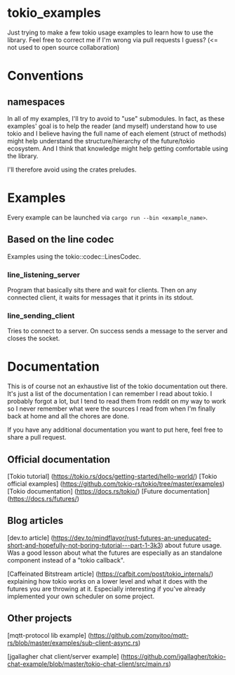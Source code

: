 tokio_examples
============================================

Just trying to make a few tokio usage examples to learn how to use the library.
Feel free to correct me if I'm wrong via pull requests I guess? (<= not used to open source collaboration)

Conventions
============================================

namespaces
--------------------------------------------
In all of my examples, I'll try to avoid to "use" submodules. In fact, as these
examples' goal is to help the reader (and myself) understand how to use tokio and I
believe having the full name of each element (struct of methods) might help
understand the structure/hierarchy of the future/tokio ecosystem. And I think that
knowledge might help getting comfortable using the library.

I'll therefore avoid using the crates preludes.

Examples
============================================
Every example can be launched via `cargo run --bin <example_name>`.

Based on the line codec
--------------------------------------------
Examples using the tokio::codec::LinesCodec.

### line_listening_server
Program that basically sits there and wait for clients. Then on any connected
client, it waits for messages that it prints in its stdout.

### line_sending_client
Tries to connect to a server. On success sends a message to the server and
closes the socket.

Documentation
============================================
This is of course not an exhaustive list of the tokio documentation out there. It's
just a list of the documentation I can remember I read about tokio.
I probably forgot a lot, but I tend to read them from reddit on my way to work so I
never remember what were the sources I read from when I'm finally back at home and
all the chores are done.

If you have any additional documentation you want to put here, feel free to share a pull request.

Official documentation
--------------------------------------------
[Tokio tutorial] (https://tokio.rs/docs/getting-started/hello-world/)
[Tokio official examples] (https://github.com/tokio-rs/tokio/tree/master/examples)
[Tokio documentation] (https://docs.rs/tokio/)
[Future documentation] (https://docs.rs/futures/)

Blog articles
--------------------------------------------
[dev.to article] (https://dev.to/mindflavor/rust-futures-an-uneducated-short-and-hopefully-not-boring-tutorial---part-1-3k3) about future usage. Was a good lesson about what the futures are especially as an standalone component instead of a "tokio callback".

[Caffeinated Bitstream article] (https://cafbit.com/post/tokio_internals/) explaining how tokio works on a lower level and what it does with the futures you are throwing at it. Especially interesting if you've already implemented your own scheduler on some project.

Other projects
--------------------------------------------
[mqtt-protocol lib example] (https://github.com/zonyitoo/mqtt-rs/blob/master/examples/sub-client-async.rs)

[jgallagher chat client/server example] (https://github.com/jgallagher/tokio-chat-example/blob/master/tokio-chat-client/src/main.rs)
